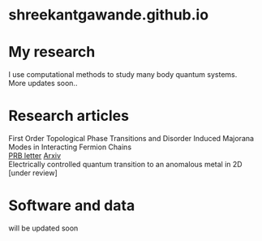 # shreekantgawande.github.io

# My research
I use computational methods to study many body quantum systems.  
More updates soon..
# Research articles
First Order Topological Phase Transitions and Disorder Induced Majorana Modes in Interacting Fermion Chains  
[PRB letter](https://journals.aps.org/prb/abstract/10.1103/PhysRevB.107.L121106)               [Arxiv](https://arxiv.org/abs/2204.06306)  
Electrically controlled quantum transition to an anomalous metal in 2D  
\[under review]
# Software and data
will be updated soon
